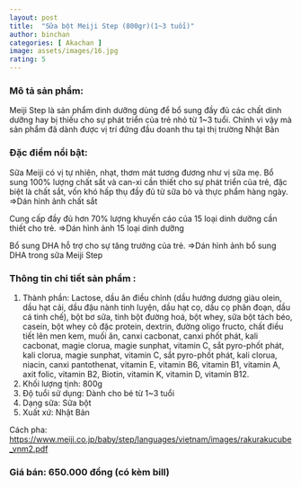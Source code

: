 ```yaml
---
layout: post
title:  "Sữa bột Meiji Step (800gr)(1~3 tuổi)"
author: binchan
categories: [ Akachan ]
image: assets/images/16.jpg
rating: 5
---
```


### Mô tả sản phẩm:
Meiji Step là sản phẩm dinh dưỡng dùng để bổ sung đầy đủ các chất dinh dưỡng hay bị thiếu cho sự phát triển của trẻ nhỏ từ 1~3 tuổi.
Chính vì vậy mà sản phẩm đã dành được vị trí đứng đầu doanh thu tại thị trường Nhật Bản

### Đặc điểm nổi bật:
Sữa Meiji có vị tự nhiên, nhạt, thơm mát tương đương như vị sữa mẹ.
Bổ sung 100% lượng chất sắt và can-xi cần thiết cho sự phát triển của trẻ, đặc biệt là chất sắt, vốn khó hấp thụ đầy đủ từ sữa bò và thực phẩm hàng ngày.
⇒Dán hình ảnh chất sắt

Cung cấp đầy đủ hơn 70% lượng khuyến cáo của 15 loại dinh dưỡng cần thiết cho trẻ.
⇒Dán hình ảnh 15 loại dinh dưỡng 

Bổ sung DHA hỗ trợ cho sự tăng trưởng của trẻ.
⇒Dán hình ảnh bổ sung DHA trong sữa Meiji Step

### Thông tin chi tiết sản phẩm : 
1. Thành phần: Lactose, dầu ăn điều chỉnh (dầu hướng dương giàu olein, dầu hạt cải, dầu đậu nành tinh luyện, dầu hạt cọ, dầu cọ phân đoạn, dầu cá tinh chế),
bột bơ sữa, tinh bột đường hoá, bột whey, sữa bột tách béo, casein, bột whey cô đặc protein, dextrin, đường oligo fructo, chất điều tiết lên men kem, muối ăn, canxi
cacbonat, canxi phốt phát, kali cacbonat, magie clorua, magie sunphat, vitamin C, sắt pyro-phốt phát, kali clorua, magie sunphat, vitamin C, sắt pyro-phốt phát, kali 
clorua, niacin, canxi pantothenat, vitamin E, vitamin B6, vitamin B1, vitamin A, axit folic, vitamin B2, Biotin, vitamin K, vitamin D, vitamin B12.
2. Khối lượng tịnh: 800g
3. Độ tuổi sử dụng: Dành cho bé từ 1~3 tuổi
4. Dạng sữa: Sữa bột
5. Xuất xứ: Nhật Bản

Cách pha:
https://www.meiji.co.jp/baby/step/languages/vietnam/images/rakurakucube_vnm2.pdf

### Giá bán: 650.000 đồng (có kèm bill)